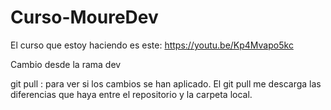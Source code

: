 # Curso-MoureDev
El curso que estoy haciendo es este: https://youtu.be/Kp4Mvapo5kc

Cambio desde la rama dev

git pull : para ver si los cambios se han aplicado. El git pull me descarga las diferencias que haya entre el repositorio y la carpeta local.